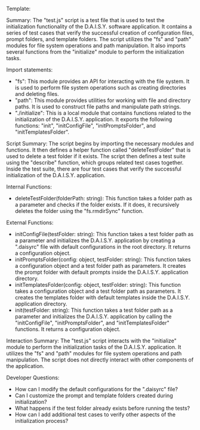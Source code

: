 Template:

Summary:
The "test.js" script is a test file that is used to test the initialization functionality of the D.A.I.S.Y. software application. It contains a series of test cases that verify the successful creation of configuration files, prompt folders, and template folders. The script utilizes the "fs" and "path" modules for file system operations and path manipulation. It also imports several functions from the "initialize" module to perform the initialization tasks.

Import statements:
- "fs": This module provides an API for interacting with the file system. It is used to perform file system operations such as creating directories and deleting files.
- "path": This module provides utilities for working with file and directory paths. It is used to construct file paths and manipulate path strings.
- "./initialize": This is a local module that contains functions related to the initialization of the D.A.I.S.Y. application. It exports the following functions: "init", "initConfigFile", "initPromptsFolder", and "initTemplatesFolder".

Script Summary:
The script begins by importing the necessary modules and functions. It then defines a helper function called "deleteTestFolder" that is used to delete a test folder if it exists. The script then defines a test suite using the "describe" function, which groups related test cases together. Inside the test suite, there are four test cases that verify the successful initialization of the D.A.I.S.Y. application.

Internal Functions:
- deleteTestFolder(folderPath: string): This function takes a folder path as a parameter and checks if the folder exists. If it does, it recursively deletes the folder using the "fs.rmdirSync" function.

External Functions:
- initConfigFile(testFolder: string): This function takes a test folder path as a parameter and initializes the D.A.I.S.Y. application by creating a ".daisyrc" file with default configurations in the root directory. It returns a configuration object.
- initPromptsFolder(config: object, testFolder: string): This function takes a configuration object and a test folder path as parameters. It creates the prompt folder with default prompts inside the D.A.I.S.Y. application directory.
- initTemplatesFolder(config: object, testFolder: string): This function takes a configuration object and a test folder path as parameters. It creates the templates folder with default templates inside the D.A.I.S.Y. application directory.
- init(testFolder: string): This function takes a test folder path as a parameter and initializes the D.A.I.S.Y. application by calling the "initConfigFile", "initPromptsFolder", and "initTemplatesFolder" functions. It returns a configuration object.

Interaction Summary:
The "test.js" script interacts with the "initialize" module to perform the initialization tasks of the D.A.I.S.Y. application. It utilizes the "fs" and "path" modules for file system operations and path manipulation. The script does not directly interact with other components of the application.

Developer Questions:
- How can I modify the default configurations for the ".daisyrc" file?
- Can I customize the prompt and template folders created during initialization?
- What happens if the test folder already exists before running the tests?
- How can I add additional test cases to verify other aspects of the initialization process?